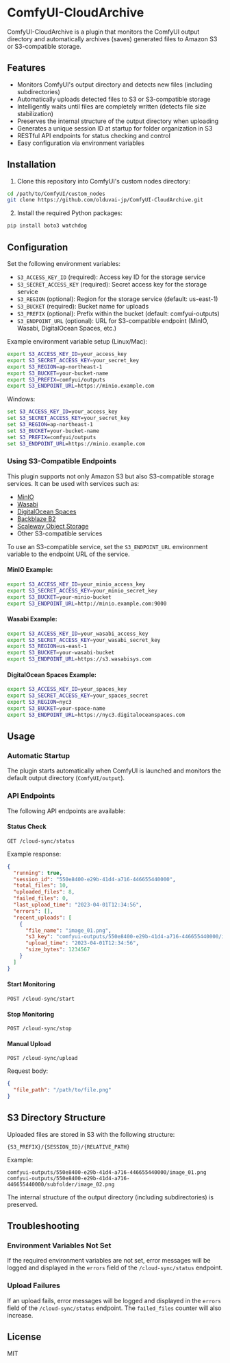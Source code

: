 # ComfyUI-CloudArchive

ComfyUI-CloudArchive is a plugin that monitors the ComfyUI output directory and automatically archives (saves) generated files to Amazon S3 or S3-compatible storage.

## Features

- Monitors ComfyUI's output directory and detects new files (including subdirectories)
- Automatically uploads detected files to S3 or S3-compatible storage
- Intelligently waits until files are completely written (detects file size stabilization)
- Preserves the internal structure of the output directory when uploading
- Generates a unique session ID at startup for folder organization in S3
- RESTful API endpoints for status checking and control
- Easy configuration via environment variables

## Installation

1. Clone this repository into ComfyUI's custom nodes directory:

```bash
cd /path/to/ComfyUI/custom_nodes
git clone https://github.com/olduvai-jp/ComfyUI-CloudArchive.git
```

2. Install the required Python packages:

```bash
pip install boto3 watchdog
```

## Configuration

Set the following environment variables:

- `S3_ACCESS_KEY_ID` (required): Access key ID for the storage service
- `S3_SECRET_ACCESS_KEY` (required): Secret access key for the storage service
- `S3_REGION` (optional): Region for the storage service (default: us-east-1)
- `S3_BUCKET` (required): Bucket name for uploads
- `S3_PREFIX` (optional): Prefix within the bucket (default: comfyui-outputs)
- `S3_ENDPOINT_URL` (optional): URL for S3-compatible endpoint (MinIO, Wasabi, DigitalOcean Spaces, etc.)

Example environment variable setup (Linux/Mac):

```bash
export S3_ACCESS_KEY_ID=your_access_key
export S3_SECRET_ACCESS_KEY=your_secret_key
export S3_REGION=ap-northeast-1
export S3_BUCKET=your-bucket-name
export S3_PREFIX=comfyui/outputs
export S3_ENDPOINT_URL=https://minio.example.com
```

Windows:

```cmd
set S3_ACCESS_KEY_ID=your_access_key
set S3_SECRET_ACCESS_KEY=your_secret_key
set S3_REGION=ap-northeast-1
set S3_BUCKET=your-bucket-name
set S3_PREFIX=comfyui/outputs
set S3_ENDPOINT_URL=https://minio.example.com
```

### Using S3-Compatible Endpoints

This plugin supports not only Amazon S3 but also S3-compatible storage services. It can be used with services such as:

- [MinIO](https://min.io/)
- [Wasabi](https://wasabi.com/)
- [DigitalOcean Spaces](https://www.digitalocean.com/products/spaces)
- [Backblaze B2](https://www.backblaze.com/b2/cloud-storage.html)
- [Scaleway Object Storage](https://www.scaleway.com/en/object-storage/)
- Other S3-compatible services

To use an S3-compatible service, set the `S3_ENDPOINT_URL` environment variable to the endpoint URL of the service.

#### MinIO Example:

```bash
export S3_ACCESS_KEY_ID=your_minio_access_key
export S3_SECRET_ACCESS_KEY=your_minio_secret_key
export S3_BUCKET=your-minio-bucket
export S3_ENDPOINT_URL=http://minio.example.com:9000
```

#### Wasabi Example:

```bash
export S3_ACCESS_KEY_ID=your_wasabi_access_key
export S3_SECRET_ACCESS_KEY=your_wasabi_secret_key
export S3_REGION=us-east-1
export S3_BUCKET=your-wasabi-bucket
export S3_ENDPOINT_URL=https://s3.wasabisys.com
```

#### DigitalOcean Spaces Example:

```bash
export S3_ACCESS_KEY_ID=your_spaces_key
export S3_SECRET_ACCESS_KEY=your_spaces_secret
export S3_REGION=nyc3
export S3_BUCKET=your-space-name
export S3_ENDPOINT_URL=https://nyc3.digitaloceanspaces.com
```

## Usage

### Automatic Startup

The plugin starts automatically when ComfyUI is launched and monitors the default output directory (`ComfyUI/output`).

### API Endpoints

The following API endpoints are available:

#### Status Check

```
GET /cloud-sync/status
```

Example response:

```json
{
  "running": true,
  "session_id": "550e8400-e29b-41d4-a716-446655440000",
  "total_files": 10,
  "uploaded_files": 8,
  "failed_files": 0,
  "last_upload_time": "2023-04-01T12:34:56",
  "errors": [],
  "recent_uploads": [
    {
      "file_name": "image_01.png",
      "s3_key": "comfyui-outputs/550e8400-e29b-41d4-a716-446655440000/image_01.png",
      "upload_time": "2023-04-01T12:34:56",
      "size_bytes": 1234567
    }
  ]
}
```

#### Start Monitoring

```
POST /cloud-sync/start
```

#### Stop Monitoring

```
POST /cloud-sync/stop
```

#### Manual Upload

```
POST /cloud-sync/upload
```

Request body:

```json
{
  "file_path": "/path/to/file.png"
}
```

## S3 Directory Structure

Uploaded files are stored in S3 with the following structure:

```
{S3_PREFIX}/{SESSION_ID}/{RELATIVE_PATH}
```

Example:

```
comfyui-outputs/550e8400-e29b-41d4-a716-446655440000/image_01.png
comfyui-outputs/550e8400-e29b-41d4-a716-446655440000/subfolder/image_02.png
```

The internal structure of the output directory (including subdirectories) is preserved.

## Troubleshooting

### Environment Variables Not Set

If the required environment variables are not set, error messages will be logged and displayed in the `errors` field of the `/cloud-sync/status` endpoint.

### Upload Failures

If an upload fails, error messages will be logged and displayed in the `errors` field of the `/cloud-sync/status` endpoint. The `failed_files` counter will also increase.

## License

MIT
